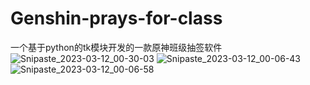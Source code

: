 # Genshin-prays-for-class
一个基于python的tk模块开发的一款原神班级抽签软件
![Snipaste_2023-03-12_00-30-03](https://user-images.githubusercontent.com/109574448/224496059-a870d02a-1917-4324-8f12-1a9aaf2aaaca.png)
![Snipaste_2023-03-12_00-06-43](https://user-images.githubusercontent.com/109574448/224496069-9e78c5fe-c581-42a7-858e-eec8fb519f68.png)
![Snipaste_2023-03-12_00-06-58](https://user-images.githubusercontent.com/109574448/224496073-83e44e1d-bd6e-4163-b241-c48d2c45cb87.png)
